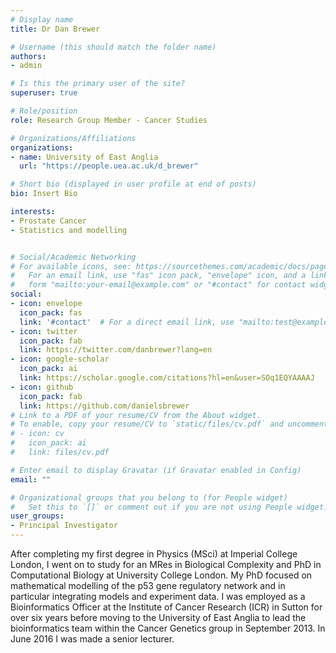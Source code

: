 ```yaml
---
# Display name
title: Dr Dan Brewer

# Username (this should match the folder name)
authors:
- admin

# Is this the primary user of the site?
superuser: true

# Role/position
role: Research Group Member - Cancer Studies

# Organizations/Affiliations
organizations:
- name: University of East Anglia
  url: "https://people.uea.ac.uk/d_brewer"

# Short bio (displayed in user profile at end of posts)
bio: Insert Bio

interests:
- Prostate Cancer
- Statistics and modelling


# Social/Academic Networking
# For available icons, see: https://sourcethemes.com/academic/docs/page-builder/#icons
#   For an email link, use "fas" icon pack, "envelope" icon, and a link in the
#   form "mailto:your-email@example.com" or "#contact" for contact widget.
social:
- icon: envelope
  icon_pack: fas
  link: '#contact'  # For a direct email link, use "mailto:test@example.org".
- icon: twitter
  icon_pack: fab
  link: https://twitter.com/danbrewer?lang=en
- icon: google-scholar
  icon_pack: ai
  link: https://scholar.google.com/citations?hl=en&user=SOq1EQYAAAAJ
- icon: github
  icon_pack: fab
  link: https://github.com/danielsbrewer
# Link to a PDF of your resume/CV from the About widget.
# To enable, copy your resume/CV to `static/files/cv.pdf` and uncomment the lines below.
# - icon: cv
#   icon_pack: ai
#   link: files/cv.pdf

# Enter email to display Gravatar (if Gravatar enabled in Config)
email: ""

# Organizational groups that you belong to (for People widget)
#   Set this to `[]` or comment out if you are not using People widget.
user_groups:
- Principal Investigator
---
```


After completing my first degree in Physics (MSci) at Imperial College London, I went on to study for an MRes in Biological Complexity and PhD in Computational Biology at University College London.  My PhD focused on mathematical modelling of the p53 gene regulatory network and in particular integrating models and experiment data. I was employed as a Bioinformatics Officer at the Institute of Cancer Research (ICR) in Sutton for over six years before moving to the University of East Anglia to lead the bioinformatics team within the Cancer Genetics group in September 2013. In June 2016 I was made a senior lecturer.



